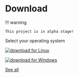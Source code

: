 # Download

!!! warning

    This project is in alpha stage!

Select your operating system

[![download for Linux](../assets/images/linux-badge.svg)](https://github.com/repath-project/repath-studio/releases/latest/download/repath-studio-linux.AppImage)

[![download for Windows](../assets/images/windows-badge.svg)](https://github.com/repath-project/repath-studio/releases/latest/download/repath-studio-win.exe)

<!-- [![download for MacOS](../assets/images/mac_os-badge.svg)](https://github.com/repath-project/repath-studio/releases/latest/download/repath-studio-mac.dmg) -->

[See all](https://github.com/repath-project/repath-studio/releases/latest/)
